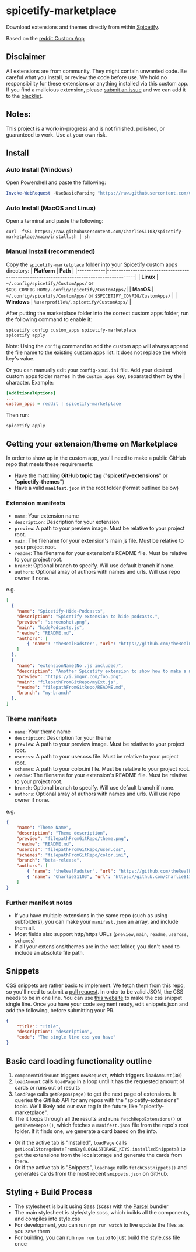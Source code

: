 # spicetify-marketplace

Download extensions and themes directly from within [Spicetify](https://github.com/khanhas/spicetify-cli). 

Based on the [reddit Custom App](https://github.com/khanhas/spicetify-cli/wiki/Custom-Apps#reddit)

## Disclaimer
All extensions are from community. They might contain unwanted code. Be careful what you install, or review the code before use. We hold no responsibility for these extensions or anything installed via this custom app. If you find a malicious extension, please [submit an issue](https://github.com/CharlieS1103/spicetify-marketplace/issues/new?template=malicious-extension-report.md) and we can add it to the [blacklist](blacklist.json). 

## Notes: 
This project is a work-in-progress and is not finished, polished, or guaranteed to work. Use at your own risk. 

## Install

### Auto Install (Windows)
Open Powershell and paste the following:

```powershell
Invoke-WebRequest -UseBasicParsing "https://raw.githubusercontent.com/CharlieS1103/spicetify-marketplace/master/install.ps1" | Invoke-Expression
```
### Auto Install (MacOS and Linux)
Open a terminal and paste the following:

```shell
curl -fsSL https://raw.githubusercontent.com/CharlieS1103/spicetify-marketplace/main/install.sh | sh
```

### Manual Install (recommended)

Copy the `spicetify-marketplace` folder into your [Spicetify](https://github.com/khanhas/spicetify-cli) custom apps directory:
| **Platform** | **Path**                                                                               |
|------------|------------------------------------------------------------------------------------------|
| **Linux**      | `~/.config/spicetify/CustomApps/` or `$XDG_CONFIG_HOME/.config/spicetify/CustomApps/`|
| **MacOS**      | `~/.config/spicetify/CustomApps/` or `$SPICETIFY_CONFIG/CustomApps/`                 |
| **Windows**    | `%userprofile%/.spicetify/CustomApps/`                                               |

After putting the marketplace folder into the correct custom apps folder, run the following command to enable it:
```
spicetify config custom_apps spicetify-marketplace
spicetify apply
```
Note: Using the `config` command to add the custom app will always append the file name to the existing custom apps list. It does not replace the whole key's value.

Or you can manually edit your `config-xpui.ini` file. Add your desired custom apps folder names in the `custom_apps` key, separated them by the | character.
Example:

```ini
[AdditionalOptions]
...
custom_apps = reddit | spicetify-marketplace
```

Then run:

```
spicetify apply
```

## Getting your extension/theme on Marketplace
In order to show up in the custom app, you'll need to make a public GitHub repo that meets these requirements:
* Have the matching **GitHub topic tag** ("**spicetify-extensions**" or "**spicetify-themes**")
* Have a valid **`manifest.json`** in the root folder (format outlined below)

### Extension manifests
* `name`: Your extension name
* `description`: Description for your extension
* `preview`: A path to your preview image. Must be relative to your project root. 
* `main`: The filename for your extension's main js file. Must be relative to your project root. 
* `readme`: The filename for your extension's README file. Must be relative to your project root. 
* `branch`: Optional branch to specify. Will use default branch if none. 
* `authors`: Optional array of authors with names and urls. Will use repo owner if none. 

e.g.
```json
[
  {
    "name": "Spicetify-Hide-Podcasts",
    "description": "Spicetify extension to hide podcasts.",
    "preview": "screenshot.png",
    "main": "hidePodcasts.js",
    "readme": "README.md",
    "authors": [
        { "name": "theRealPadster", "url": "https://github.com/theRealPadster" }
    ]
  },
  {
    "name": "extensionName(No .js included)",
    "description": "Another Spicetify extension to show how to make a manifest.",
    "preview": "https://i.imgur.com/foo.png",
    "main": "filepathFromGitRepo/myExt.js",
    "readme": "filepathFromGitRepo/README.md",
    "branch": "my-branch"
  },
]
```

### Theme manifests
* `name`: Your theme name
* `description`: Description for your theme
* `preview`: A path to your preview image. Must be relative to your project root. 
* `usercss`: A path to your user.css file. Must be relative to your project root. 
* `schemes`: A path to your color.ini file. Must be relative to your project root. 
* `readme`: The filename for your extension's README file. Must be relative to your project root. 
* `branch`: Optional branch to specify. Will use default branch if none. 
* `authors`: Optional array of authors with names and urls. Will use repo owner if none. 

e.g. 
```json
{
    "name": "Theme Name",
    "description": "Theme description",
    "preview": "filepathFromGitRepo/theme.png",
    "readme": "README.md",
    "usercss": "filepathFromGitRepo/user.css",
    "schemes": "filepathFromGitRepo/color.ini",
    "branch": "beta-release",
    "authors": [
        { "name": "theRealPadster", "url": "https://github.com/theRealPadster" },
        { "name": "CharlieS1103", "url": "https://github.com/CharlieS1103" }
    ]
}
```

### Further manifest notes
* If you have multiple extensions in the same repo (such as using subfolders), you can make your `manifest.json` an array, and include them all. 
* Most fields also support http/https URLs (`preview`, `main`, `readme`, `usercss`, `schemes`)
* If all your extensions/themes are in the root folder, you don't need to include an absolute file path. 


## Snippets
CSS snippets are rather basic to implement. We fetch them from this repo, so you'll need to submit a [pull request](https://github.com/CharlieS1103/spicetify-marketplace/compare). In order to be valid JSON, the CSS needs to be in one line. You can use [this website](https://tools.knowledgewalls.com/online-multiline-to-single-line-converter) to make the css snippet single line. Once you have your code segment ready, edit snippets.json and add the following, before submitting your PR. 
```json
{
    "title": "Title",
    "description": "description",
    "code": "The single line css you have"
}
```

## Basic card loading functionality outline
1. `componentDidMount` triggers `newRequest`, which triggers `loadAmount(30)`
2. `loadAmount` calls `loadPage` in a loop until it has the requested amount of cards or runs out of results
3. `loadPage` calls `getRepos(page)` to get the next page of extensions. It queries the GitHub API for any repos with the "spicetify-extensions" topic. We'll likely add our own tag in the future, like "spicetify-marketplace". 
4. The it loops through all the results and runs `fetchRepoExtensions()` or `getThemeRepos()`, which fetches a `manifest.json` file from the repo's root folder. If it finds one, we generate a card based on the info. 
* Or if the active tab is "Installed", `loadPage` calls `getLocalStorageDataFromKey(LOCALSTORAGE_KEYS.installedSnippets)` to get the extensions from the localstorage and generate the cards from there. 
* Or if the active tab is "Snippets", `loadPage` calls `fetchCssSnippets()` and generates cards from the most recent `snippets.json` on GitHub. 

## Styling + Build Process
- The stylesheet is built using Sass (scss) with the [Parcel](https://parceljs.org/) bundler
- The main stylesheet is style/style.scss, which builds all the components, and compiles into style.css
- For development, you can run `npm run watch` to live update the files as you save them
- For building, you can run `npm run build` to just build the style.css file once
